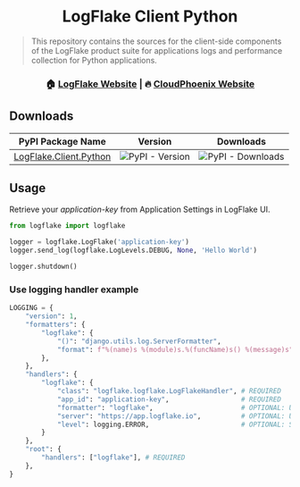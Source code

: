 <h1 align="center">LogFlake Client Python</h1>

> This repository contains the sources for the client-side components of the LogFlake product suite for applications logs and performance collection for Python applications.

<h3 align="center">🏠 <a href="https://logflake.io">LogFlake Website</a> |  🔥 <a href="https://cloudphoenix.it">CloudPhoenix Website</a></h3>

## Downloads

|                      PyPI Package Name                       |                                   Version                                   |                          Downloads                           |
|:------------------------------------------------------------:|:---------------------------------------------------------------------------:|:------------------------------------------------------------:|
| [LogFlake.Client.Python](https://pypi.org/project/logflake/) |          ![PyPI - Version](https://img.shields.io/pypi/v/logflake)          | ![PyPI - Downloads](https://img.shields.io/pypi/dm/logflake) |

## Usage

Retrieve your _application-key_ from Application Settings in LogFlake UI.

```python
from logflake import logflake

logger = logflake.LogFlake('application-key')
logger.send_log(logflake.LogLevels.DEBUG, None, 'Hello World')

logger.shutdown()
```

### Use logging handler example

```python
LOGGING = {
    "version": 1,
    "formatters": {
        "logflake": {
            "()": "django.utils.log.ServerFormatter",
            "format": f"%(name)s %(module)s.%(funcName)s() %(message)s",
        },
    },
    "handlers": {
        "logflake": {
            "class": "logflake.logflake.LogFlakeHandler", # REQUIRED
            "app_id": "application-key",                  # REQUIRED
            "formatter": "logflake",                      # OPTIONAL: Use custom formatter
            "server": "https://app.logflake.io",          # OPTIONAL: Use custom logging server
            "level": logging.ERROR,                       # OPTIONAL: Set minimum severity
        }
    },
    "root": {
        "handlers": ["logflake"], # REQUIRED
    },
}
```
